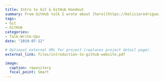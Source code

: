 ```yaml
---
title: Intro to Git & GitHub Handout
summary: From GitHub talk I wrote about [here](https://beliciarodriguez.com/post/intro-to-github-talk/)
tags:
- Git
- GitHub
categories:
- Talk-Write-Ups
date: "2019-07-12"

# Optional external URL for project (replaces project detail page).
external_link: files/introduction-to-github-website.pdf

image:
  caption: repository
  focal_point: Smart
---
```

